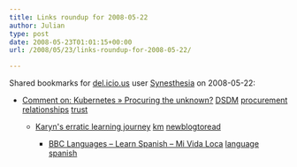 ```yaml
---
title: Links roundup for 2008-05-22
author: Julian
type: post
date: 2008-05-23T01:01:15+00:00
url: /2008/05/23/links-roundup-for-2008-05-22/

---
```

Shared bookmarks for [del.icio.us][1] user [Synesthesia][2] on 2008-05-22:

  * [Comment on: Kubernetes &raquo; Procuring the unknown?][3] 
    [DSDM][4] [procurement][5] [relationships][6] [trust][7] </li> 
    
      * [Karyn's erratic learning journey][8] 
        [km][9] [newblogtoread][10] </li> 
        
          * [BBC Languages &#8211; Learn Spanish &#8211; Mi Vida Loca][11] 
            [language][12] [spanish][13] </li> </ul>

 [1]: http://del.icio.us/
 [2]: http://del.icio.us/synesthesia
 [3]: http://www.kubernetes.co.uk/?p=136#comment-392
 [4]: http://del.icio.us/synesthesia/DSDM
 [5]: http://del.icio.us/synesthesia/procurement
 [6]: http://del.icio.us/synesthesia/relationships
 [7]: http://del.icio.us/synesthesia/trust
 [8]: http://karynromeis.blogspot.com/
 [9]: http://del.icio.us/synesthesia/km
 [10]: http://del.icio.us/synesthesia/newblogtoread
 [11]: http://www.bbc.co.uk/languages/spanish/mividaloca
 [12]: http://del.icio.us/synesthesia/language
 [13]: http://del.icio.us/synesthesia/spanish